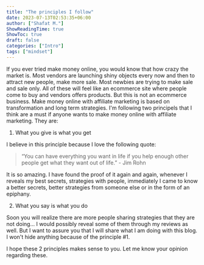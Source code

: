 ```yaml
---
title: "The principles I follow"
date: 2023-07-13T02:53:35+06:00
author: ["Shafat M."]
ShowReadingTime: true
ShowToc: true
draft: false
categories: ["Intro"]
tags: ["mindset"]
---
```


If you ever tried make money online, you would know that how crazy the market is. Most vendors are launching shiny objects every now and then to attract new people, make more sale. Most newbies are trying to make sale and sale only. All of these will feel like an ecommerce site where people come to buy and vendors offers products. But this is not an ecommerce business. Make money online with affiliate marketing is based on transformation and long term strategies. I'm following two principels that I think are a must if anyone wants to make money online with affiliate marketing. They are:

1. What you give is what you get

I believe in this principle because I love the following quote: 

> “You can have everything you want in life if you help enough other people get what they want out of life.” - Jim Rohn

It is so amazing. I have found the proof of it again and again, whenever I reveals my best secrets, strategies with people, immediately I came to know a better secrets, better strategies from someone else or in the form of an epiphany. 

2. What you say is what you do

Soon you will realize there are more people sharing strategies that they are not doing... I would possibly reveal some of them through my reviews as well. But I want to assure you that I will share what I am doing with this blog. I won't hide anything because of the principle #1. 

I hope these 2 principles makes sense to you. Let me know your opinion regarding these. 